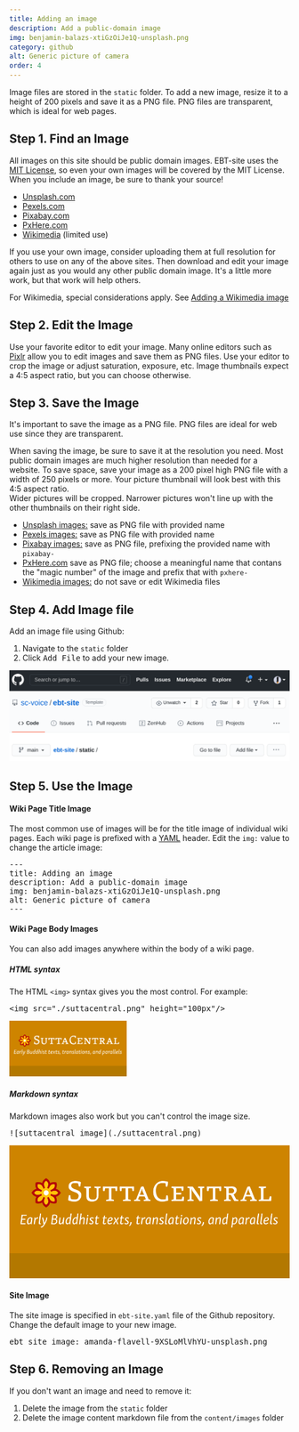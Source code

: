 ```yaml
---
title: Adding an image
description: Add a public-domain image
img: benjamin-balazs-xtiGzOiJe1Q-unsplash.png
category: github
alt: Generic picture of camera
order: 4
---
```


Image files are stored in the <code>static</code> folder.
To add a new image, resize it to a height of 200 pixels and
save it as a PNG file. PNG files are transparent, which 
is ideal for web pages.

## Step 1. Find an Image 
All images on this site should be public domain images.
EBT-site uses the [MIT License](https://opensource.org/licenses/MIT),
so even your own images will be covered by the MIT License.
When you include an image, be sure to thank your source!

* [Unsplash.com](https://unsplash.com) 
* [Pexels.com](https://pexels.com) 
* [Pixabay.com](https://pixabay.com) 
* [PxHere.com](https://pxhere.com)
* [Wikimedia](/author/add-wikimedia) (limited use)

If you use your own image, consider uploading them at full
resolution for others to use on any of the above
sites. Then download and edit your image again just as you 
would any other public domain image. It's a little more work,
but that work will help others.

For Wikimedia, special considerations apply.
See [Adding a Wikimedia image](/author/add-wikimedia)

## Step 2. Edit the Image
Use your favorite editor to edit your image.
Many online editors  such as [Pixlr](https://pixlr.com) 
allow you to edit images and save them as PNG files.
Use your editor to crop the image or adjust saturation, exposure, etc. 
Image thumbnails expect a 4:5 aspect ratio, 
but you can choose otherwise.

## Step 3. Save the Image
It's important to save the image as a PNG file.
PNG files are ideal for web use since they are transparent.

When saving the image, be sure to save it at the resolution you need.
Most public domain images are much higher resolution than needed for a website.
To save space, save your image as a 
200 pixel high PNG file with a width of 250 pixels or more. 
Your picture thumbnail will look best with this 4:5 aspect ratio.  
Wider pictures will be cropped. 
Narrower pictures won't line up with the other thumbnails on their right side.

* [Unsplash images:](https://unsplash.com) save as PNG file with provided name
* [Pexels images:](https://pexels.com) save as PNG file with provided name
* [Pixabay images:](https://pixabay.com) save as PNG file, prefixing the provided name with `pixabay-` 
* [PxHere.com](https://pxhere.com) save as PNG file; choose a meaningful name that contans the "magic number" of the image and prefix that with `pxhere-`
* [Wikimedia images:](/author/add-wikimedia) do not save or edit Wikimedia files

## Step 4. Add Image file
Add an image file using Github: 

1. Navigate to the <code>static</code> folder
1. Click <kbd>Add File</kbd> to add your new image.

<p><img src="./github-add-image.png" width="600px"/></p>

## Step 5. Use the Image

#### Wiki Page Title Image
The most common use of images will be for 
the title image of individual wiki pages.
Each wiki page is prefixed with a 
[YAML](https://en.wikipedia.org/wiki/YAML)
header. Edit the `img:` value to change the article image:
<pre>
---
title: Adding an image
description: Add a public-domain image
img: benjamin-balazs-xtiGzOiJe1Q-unsplash.png
alt: Generic picture of camera
---
</pre>

#### Wiki Page Body Images
You can also add images anywhere within the body of a wiki page.


##### HTML syntax
The HTML `<img>` syntax gives you the most control.
For example:
<pre class="mb-2">
&lt;img src="./suttacentral.png" height="100px"/&gt;
</pre>

<img src="./suttacentral.png" height="100px"/>

##### Markdown syntax
Markdown images also work but you can't control the image size.

<pre>![suttacentral image](./suttacentral.png)</pre>
![suttacentral image](./suttacentral.png)

#### Site Image
The site image is specified in `ebt-site.yaml` file 
of the Github repository.
Change the default image to your new image.

<pre>
ebt_site_image: amanda-flavell-9XSLoMlVhYU-unsplash.png
</pre>

## Step 6. Removing an Image
If you don't want an image and need to remove it:

1. Delete the image from the `static` folder
1. Delete the image content markdown file from the `content/images` folder



